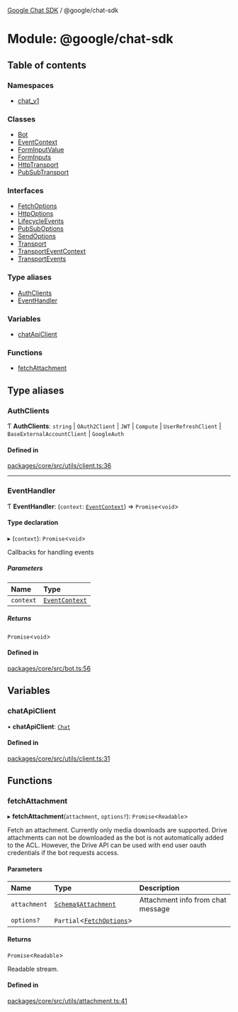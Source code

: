 [Google Chat SDK](../README.md) / @google/chat-sdk

# Module: @google/chat-sdk

## Table of contents

### Namespaces

- [chat\_v1](google_chat_sdk.chat_v1.md)

### Classes

- [Bot](../classes/google_chat_sdk.Bot.md)
- [EventContext](../classes/google_chat_sdk.EventContext.md)
- [FormInputValue](../classes/google_chat_sdk.FormInputValue.md)
- [FormInputs](../classes/google_chat_sdk.FormInputs.md)
- [HttpTransport](../classes/google_chat_sdk.HttpTransport.md)
- [PubSubTransport](../classes/google_chat_sdk.PubSubTransport.md)

### Interfaces

- [FetchOptions](../interfaces/google_chat_sdk.FetchOptions.md)
- [HttpOptions](../interfaces/google_chat_sdk.HttpOptions.md)
- [LifecycleEvents](../interfaces/google_chat_sdk.LifecycleEvents.md)
- [PubSubOptions](../interfaces/google_chat_sdk.PubSubOptions.md)
- [SendOptions](../interfaces/google_chat_sdk.SendOptions.md)
- [Transport](../interfaces/google_chat_sdk.Transport.md)
- [TransportEventContext](../interfaces/google_chat_sdk.TransportEventContext.md)
- [TransportEvents](../interfaces/google_chat_sdk.TransportEvents.md)

### Type aliases

- [AuthClients](google_chat_sdk.md#authclients)
- [EventHandler](google_chat_sdk.md#eventhandler)

### Variables

- [chatApiClient](google_chat_sdk.md#chatapiclient)

### Functions

- [fetchAttachment](google_chat_sdk.md#fetchattachment)

## Type aliases

### AuthClients

Ƭ **AuthClients**: `string` \| `OAuth2Client` \| `JWT` \| `Compute` \| `UserRefreshClient` \| `BaseExternalAccountClient` \| `GoogleAuth`

#### Defined in

[packages/core/src/utils/client.ts:36](https://github.com/googlestaging/chat-framework-nodejs/blob/1a0ee86/packages/core/src/utils/client.ts#L36)

___

### EventHandler

Ƭ **EventHandler**: (`context`: [`EventContext`](../classes/google_chat_sdk.EventContext.md)) => `Promise`<`void`\>

#### Type declaration

▸ (`context`): `Promise`<`void`\>

Callbacks for handling events

##### Parameters

| Name | Type |
| :------ | :------ |
| `context` | [`EventContext`](../classes/google_chat_sdk.EventContext.md) |

##### Returns

`Promise`<`void`\>

#### Defined in

[packages/core/src/bot.ts:56](https://github.com/googlestaging/chat-framework-nodejs/blob/1a0ee86/packages/core/src/bot.ts#L56)

## Variables

### chatApiClient

• **chatApiClient**: [`Chat`](../classes/google_chat_sdk.chat_v1.Chat.md)

#### Defined in

[packages/core/src/utils/client.ts:31](https://github.com/googlestaging/chat-framework-nodejs/blob/1a0ee86/packages/core/src/utils/client.ts#L31)

## Functions

### fetchAttachment

▸ **fetchAttachment**(`attachment`, `options?`): `Promise`<`Readable`\>

Fetch an attachment. Currently only media downloads are supported. Drive attachments
can not be downloaded as the bot is not automatically added to the ACL. However, the Drive
API can be used with end user oauth credentials if the bot requests access.

#### Parameters

| Name | Type | Description |
| :------ | :------ | :------ |
| `attachment` | [`Schema$Attachment`](../interfaces/google_chat_sdk.chat_v1.Schema_Attachment.md) | Attachment info from chat message |
| `options?` | `Partial`<[`FetchOptions`](../interfaces/google_chat_sdk.FetchOptions.md)\> |  |

#### Returns

`Promise`<`Readable`\>

Readable stream.

#### Defined in

[packages/core/src/utils/attachment.ts:41](https://github.com/googlestaging/chat-framework-nodejs/blob/1a0ee86/packages/core/src/utils/attachment.ts#L41)
